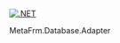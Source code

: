 [![.NET](https://github.com/dsuny/MetaFrm.Database.Adapter/actions/workflows/dotnet.yml/badge.svg)](https://github.com/dsuny/MetaFrm.Database.Adapter/actions/workflows/dotnet.yml)

MetaFrm.Database.Adapter